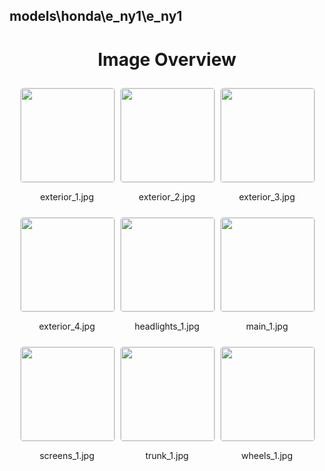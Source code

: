 ## models\honda\e_ny1\e_ny1


<style>
    .image-gallery {
        display: flex;
        flex-wrap: wrap;
        gap: 10px;
        justify-content: center;
        padding: 10px;
    }
    .image-gallery img {
        width: 150px;
        height: auto;
        border: 1px solid #ddd;
        border-radius: 5px;
    }
    .image-gallery div {
        flex: 1 1 calc(33.333% - 20px); /* Three images per row on large screens */
        max-width: 150px;
        text-align: center;
    }
    @media (max-width: 768px) {
        .image-gallery div {
            flex: 1 1 calc(50% - 20px); /* Two images per row on medium screens */
        }
    }
    @media (max-width: 480px) {
        .image-gallery div {
            flex: 1 1 100%; /* One image per row on small screens */
        }
    }
</style>
<h1 style ="text-align: center;"> Image Overview </h1> <div class="image-gallery">
<div>
<img src="https://media.evkx.net/multimedia/models/honda/e_ny1/e_ny1/exterior_1_st.jpg">
<p>exterior_1.jpg</p>
</div>
<div>
<img src="https://media.evkx.net/multimedia/models/honda/e_ny1/e_ny1/exterior_2_st.jpg">
<p>exterior_2.jpg</p>
</div>
<div>
<img src="https://media.evkx.net/multimedia/models/honda/e_ny1/e_ny1/exterior_3_st.jpg">
<p>exterior_3.jpg</p>
</div>
<div>
<img src="https://media.evkx.net/multimedia/models/honda/e_ny1/e_ny1/exterior_4_st.jpg">
<p>exterior_4.jpg</p>
</div>
<div>
<img src="https://media.evkx.net/multimedia/models/honda/e_ny1/e_ny1/headlights_1_st.jpg">
<p>headlights_1.jpg</p>
</div>
<div>
<img src="https://media.evkx.net/multimedia/models/honda/e_ny1/e_ny1/main_1_st.jpg">
<p>main_1.jpg</p>
</div>
<div>
<img src="https://media.evkx.net/multimedia/models/honda/e_ny1/e_ny1/screens_1_st.jpg">
<p>screens_1.jpg</p>
</div>
<div>
<img src="https://media.evkx.net/multimedia/models/honda/e_ny1/e_ny1/trunk_1_st.jpg">
<p>trunk_1.jpg</p>
</div>
<div>
<img src="https://media.evkx.net/multimedia/models/honda/e_ny1/e_ny1/wheels_1_st.jpg">
<p>wheels_1.jpg</p>
</div>
</div>
